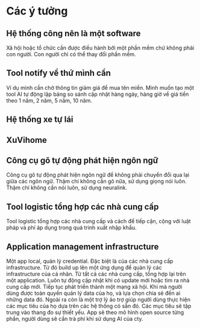 # Các ý tưởng

## Hệ thống công nên là một software

Xã hội hoặc tổ chức cần được điều hành bởi một phần mềm chứ không phải con người. Con người chỉ có thể thay đổi phần mềm.

## Tool notify về thứ mình cần

Ví dụ mình cần chờ thông tin giảm giá để mua tên miền.
Mình muốn tạo một tool AI tự động lập bảng so sánh cập nhật hàng ngày, hàng giờ về giá tiền theo 1 năm, 2 năm, 5 năm, 10 năm.

## Hệ thống xe tự lái

## XuVihome

## Công cụ gõ tự động phát hiện ngôn ngữ

Công cụ gõ tự động phát hiện ngôn ngữ để không phải chuyển đổi qua lại giữa các ngôn ngữ. Thậm chí không cần gõ nữa, sử dụng giọng nói luôn. Thậm chí không cần nói luôn, sử dụng neuralink.

## Tool logistic tổng hợp các nhà cung cấp

Tool logistic tổng hợp các nhà cung cấp và cách để tiếp cận, cộng với luật pháp và phí áp dụng trong quá trình xuất nhập khẩu.

## Application management infrastructure

Một app local, quản lý credential. Đặc biệt là của các nhà cung cấp infrastructure. Từ đó build up lên một ứng dụng để quản lý các infrastructure của cá nhân. Từ tất cả các nhà cung cấp, tổng hợp lại trên một application. Luôn tự động cập nhật khi có update mới hoặc tìm ra nhà cung cấp mới. Tiếp tục phát triển thành một mạng xã hội. Khi mà người dùng được toàn quyền quản lý data của họ, và lựa chọn chia sẻ đến ai những data đó. Ngoài ra còn là một trợ lý ảo trợ giúp người dùng thực hiện các mục tiêu của họ dựa trên các hệ thống có sẵn đó. Các mục tiêu sẽ tập trung vào thang đo sự thiết yếu. App sẽ theo mô hình open source từng phần, người dùng sẽ cần trả phí khi sử dụng AI của cty.
